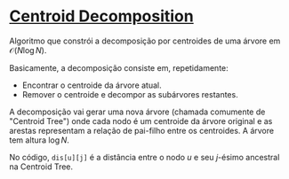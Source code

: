 # [Centroid Decomposition](centroid_decomposition.cpp)

Algoritmo que constrói a decomposição por centroides de uma árvore em $\mathcal{O}(N \log N)$.

Basicamente, a decomposição consiste em, repetidamente:

- Encontrar o centroide da árvore atual.
- Remover o centroide e decompor as subárvores restantes.

A decomposição vai gerar uma nova árvore (chamada comumente de "Centroid Tree") onde cada nodo é um centroide da árvore original e as arestas representam a relação de pai-filho entre os centroides. A árvore tem altura $\log N$.

No código, `dis[u][j]` é a distância entre o nodo $u$ e seu $j$-ésimo ancestral na Centroid Tree.
